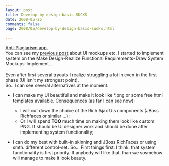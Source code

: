 ```yaml
---
layout: post
title: Develop-by-design-basis SUCKS
date: 2008-05-25
comments: false
page: 2008/05/develop-by-design-basis-sucks.html

---
```


<a href="http://code.google.com/p/anti-plagiarism/">Anti-Plagiarism app.</a><br />You can see my <a href="http://sick-weasel.blogspot.com/2008/05/anti-plagiarism-development-session.html">previous post</a> about UI mockups etc. I started to implement system on the Make Design-Realize Functional Requirements-Draw System Mockups-Implement ...<br /><br />Even after first several tryouts I realize struggling a lot in even in the first phase (UI isn't my strongest point).<br />So.. I can see several alternatives at the moment:<br /><ul><li>I can make my UI beautiful and make it look like *.png or some free html templates available. Consequences (as far I can see now):<br /></li><ul><li>I will cut down the choice of the Rich Ajax UIs components (JBoss Richfaces or similar ...);</li><li>Or I will spend  <span style="font-weight: bold;">TOO</span> much time on making them look like custom PNG. It should be UI designer work and should be done after implementing system functionality;</li></ul></ul><ul><li>I can do my best with built-in skinning and JBoss RichFaces or using smth. different control-set. So... First things first. I think, that system functionality is first priority. If anybody will like that, than we sosmehow will manage to make it look beauty.<br /></li></ul>
